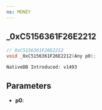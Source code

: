 ```yaml
---
ns: MONEY
---
```

## _0xC5156361F26E2212

```c
// 0xC5156361F26E2212
void _0xC5156361F26E2212(Any p0);
```

```
NativeDB Introduced: v1493
```

## Parameters
* **p0**:
